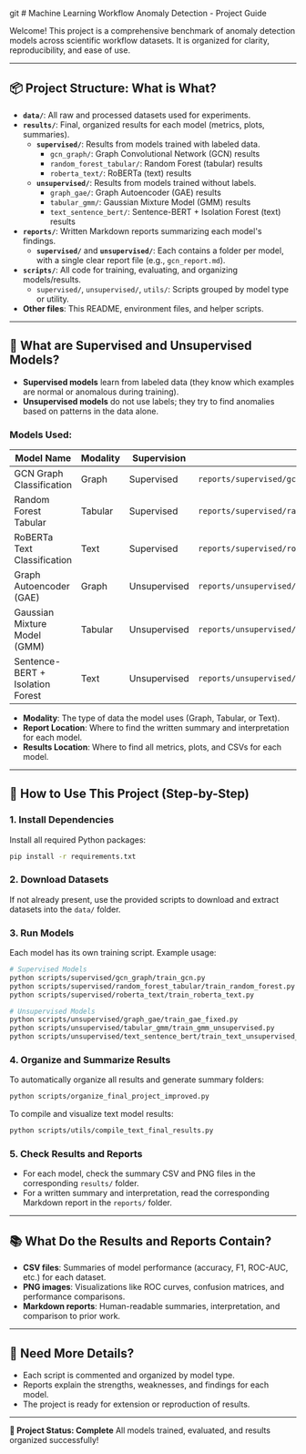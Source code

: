git # Machine Learning Workflow Anomaly Detection - Project Guide

Welcome! This project is a comprehensive benchmark of anomaly detection models across scientific workflow datasets. It is organized for clarity, reproducibility, and ease of use.

---

## 📦 Project Structure: What is What?

- **`data/`**: All raw and processed datasets used for experiments.
- **`results/`**: Final, organized results for each model (metrics, plots, summaries).
  - **`supervised/`**: Results from models trained with labeled data.
    - `gcn_graph/`: Graph Convolutional Network (GCN) results
    - `random_forest_tabular/`: Random Forest (tabular) results
    - `roberta_text/`: RoBERTa (text) results
  - **`unsupervised/`**: Results from models trained without labels.
    - `graph_gae/`: Graph Autoencoder (GAE) results
    - `tabular_gmm/`: Gaussian Mixture Model (GMM) results
    - `text_sentence_bert/`: Sentence-BERT + Isolation Forest (text) results
- **`reports/`**: Written Markdown reports summarizing each model's findings.
  - **`supervised/`** and **`unsupervised/`**: Each contains a folder per model, with a single clear report file (e.g., `gcn_report.md`).
- **`scripts/`**: All code for training, evaluating, and organizing models/results.
  - `supervised/`, `unsupervised/`, `utils/`: Scripts grouped by model type or utility.
- **Other files**: This README, environment files, and helper scripts.

---

## 🤔 What are Supervised and Unsupervised Models?

- **Supervised models** learn from labeled data (they know which examples are normal or anomalous during training).
- **Unsupervised models** do not use labels; they try to find anomalies based on patterns in the data alone.

### Models Used:
| Model Name                | Modality | Supervision   | Report Location                                      | Results Location                                      |
|--------------------------|----------|---------------|------------------------------------------------------|-------------------------------------------------------|
| GCN Graph Classification | Graph    | Supervised    | `reports/supervised/gcn_graph/gcn_report.md`         | `results/supervised/gcn_graph/`                       |
| Random Forest Tabular     | Tabular  | Supervised    | `reports/supervised/random_forest_tabular/random_forest_report.md` | `results/supervised/random_forest_tabular/`           |
| RoBERTa Text Classification | Text   | Supervised    | `reports/supervised/roberta_text/roberta_text_report.md` | `results/supervised/roberta_text/`                    |
| Graph Autoencoder (GAE)   | Graph    | Unsupervised  | `reports/unsupervised/graph_gae/graph_gae_report.md` | `results/unsupervised/graph_gae/`                     |
| Gaussian Mixture Model (GMM) | Tabular | Unsupervised | `reports/unsupervised/tabular_gmm/tabular_gmm_report.md` | `results/unsupervised/tabular_gmm/`                   |
| Sentence-BERT + Isolation Forest | Text | Unsupervised | `reports/unsupervised/text_sentence_bert/text_sentence_bert_report.md` | `results/unsupervised/text_sentence_bert/`            |

- **Modality**: The type of data the model uses (Graph, Tabular, or Text).
- **Report Location**: Where to find the written summary and interpretation for each model.
- **Results Location**: Where to find all metrics, plots, and CSVs for each model.

---

## 🚀 How to Use This Project (Step-by-Step)

### 1. **Install Dependencies**
Install all required Python packages:
```bash
pip install -r requirements.txt
```

### 2. **Download Datasets**
If not already present, use the provided scripts to download and extract datasets into the `data/` folder.

### 3. **Run Models**
Each model has its own training script. Example usage:
```bash
# Supervised Models
python scripts/supervised/gcn_graph/train_gcn.py
python scripts/supervised/random_forest_tabular/train_random_forest.py
python scripts/supervised/roberta_text/train_roberta_text.py

# Unsupervised Models
python scripts/unsupervised/graph_gae/train_gae_fixed.py
python scripts/unsupervised/tabular_gmm/train_gmm_unsupervised.py
python scripts/unsupervised/text_sentence_bert/train_text_unsupervised_simple.py
```

### 4. **Organize and Summarize Results**
To automatically organize all results and generate summary folders:
```bash
python scripts/organize_final_project_improved.py
```
To compile and visualize text model results:
```bash
python scripts/utils/compile_text_final_results.py
```

### 5. **Check Results and Reports**
- For each model, check the summary CSV and PNG files in the corresponding `results/` folder.
- For a written summary and interpretation, read the corresponding Markdown report in the `reports/` folder.

---

## 📚 What Do the Results and Reports Contain?
- **CSV files**: Summaries of model performance (accuracy, F1, ROC-AUC, etc.) for each dataset.
- **PNG images**: Visualizations like ROC curves, confusion matrices, and performance comparisons.
- **Markdown reports**: Human-readable summaries, interpretation, and comparison to prior work.

---

## 🧩 Need More Details?
- Each script is commented and organized by model type.
- Reports explain the strengths, weaknesses, and findings for each model.
- The project is ready for extension or reproduction of results.

---

**🎉 Project Status: Complete**
All models trained, evaluated, and results organized successfully!
